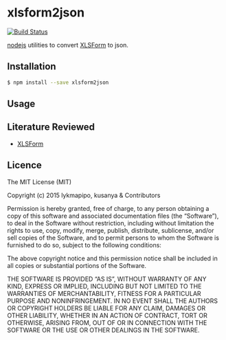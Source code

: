 xlsform2json
=================

[![Build Status](https://travis-ci.org/lykmapipo/xlsform2json.svg?branch=master)](https://travis-ci.org/lykmapipo/xlsform2json)

[nodejs](https://github.com/nodejs) utilities to convert [XLSForm](http://xlsform.org/) to json.

## Installation
```sh
$ npm install --save xlsform2json
```

## Usage


## Literature Reviewed
- [XLSForm](http://xlsform.org/)


## Licence

The MIT License (MIT)

Copyright (c) 2015 lykmapipo, kusanya & Contributors

Permission is hereby granted, free of charge, to any person obtaining a copy of this software and associated documentation files (the “Software”), to deal in the Software without restriction, including without limitation the rights to use, copy, modify, merge, publish, distribute, sublicense, and/or sell copies of the Software, and to permit persons to whom the Software is furnished to do so, subject to the following conditions:

The above copyright notice and this permission notice shall be included in all copies or substantial portions of the Software.

THE SOFTWARE IS PROVIDED “AS IS”, WITHOUT WARRANTY OF ANY KIND, EXPRESS OR IMPLIED, INCLUDING BUT NOT LIMITED TO THE WARRANTIES OF MERCHANTABILITY, FITNESS FOR A PARTICULAR PURPOSE AND NONINFRINGEMENT. IN NO EVENT SHALL THE AUTHORS OR COPYRIGHT HOLDERS BE LIABLE FOR ANY CLAIM, DAMAGES OR OTHER LIABILITY, WHETHER IN AN ACTION OF CONTRACT, TORT OR OTHERWISE, ARISING FROM, OUT OF OR IN CONNECTION WITH THE SOFTWARE OR THE USE OR OTHER DEALINGS IN THE SOFTWARE. 
